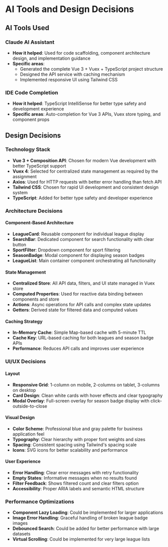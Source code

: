 # AI Tools and Design Decisions

## AI Tools Used

### Claude AI Assistant

- **How it helped**: Used for code scaffolding, component architecture design, and implementation guidance
- **Specific areas**:
  - Generated the complete Vue 3 + Vuex + TypeScript project structure
  - Designed the API service with caching mechanism
  - Implemented responsive UI using Tailwind CSS

### IDE Code Completion

- **How it helped**: TypeScript IntelliSense for better type safety and development experience
- **Specific areas**: Auto-completion for Vue 3 APIs, Vuex store typing, and component props

## Design Decisions

### Technology Stack

- **Vue 3 + Composition API**: Chosen for modern Vue development with better TypeScript support
- **Vuex 4**: Selected for centralized state management as required by the assignment
- **Axios**: Used for HTTP requests with better error handling than fetch API
- **Tailwind CSS**: Chosen for rapid UI development and consistent design system
- **TypeScript**: Added for better type safety and developer experience

### Architecture Decisions

#### Component-Based Architecture

- **LeagueCard**: Reusable component for individual league display
- **SearchBar**: Dedicated component for search functionality with clear button
- **SportFilter**: Dropdown component for sport filtering
- **SeasonBadge**: Modal component for displaying season badges
- **LeagueList**: Main container component orchestrating all functionality

#### State Management

- **Centralized Store**: All API data, filters, and UI state managed in Vuex store
- **Computed Properties**: Used for reactive data binding between components and store
- **Actions**: Async operations for API calls and complex state updates
- **Getters**: Derived state for filtered data and computed values

#### Caching Strategy

- **In-Memory Cache**: Simple Map-based cache with 5-minute TTL
- **Cache Key**: URL-based caching for both leagues and season badge APIs
- **Performance**: Reduces API calls and improves user experience

### UI/UX Decisions

#### Layout

- **Responsive Grid**: 1-column on mobile, 2-columns on tablet, 3-columns on desktop
- **Card Design**: Clean white cards with hover effects and clear typography
- **Modal Overlay**: Full-screen overlay for season badge display with click-outside-to-close

#### Visual Design

- **Color Scheme**: Professional blue and gray palette for business application feel
- **Typography**: Clear hierarchy with proper font weights and sizes
- **Spacing**: Consistent spacing using Tailwind's spacing scale
- **Icons**: SVG icons for better scalability and performance

#### User Experience

- **Error Handling**: Clear error messages with retry functionality
- **Empty States**: Informative messages when no results found
- **Filter Feedback**: Shows filtered count and clear filters option
- **Accessibility**: Proper ARIA labels and semantic HTML structure

### Performance Optimizations

- **Component Lazy Loading**: Could be implemented for larger applications
- **Image Error Handling**: Graceful handling of broken league badge images
- **Debounced Search**: Could be added for better performance with large datasets
- **Virtual Scrolling**: Could be implemented for very large league lists
